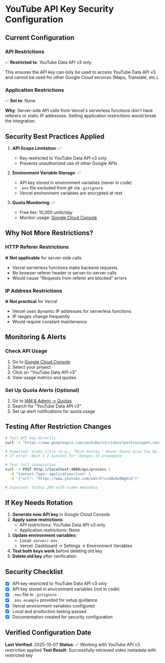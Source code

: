 # YouTube API Key Security Configuration

## Current Configuration

### API Restrictions
✅ **Restricted to**: YouTube Data API v3 only

This ensures the API key can only be used to access YouTube Data API v3 and cannot be used for other Google Cloud services (Maps, Translate, etc.).

### Application Restrictions
✅ **Set to**: None

**Why**: Server-side API calls from Vercel's serverless functions don't have referers or static IP addresses. Setting application restrictions would break the integration.

## Security Best Practices Applied

1. **API Scope Limitation**: ✅
   - Key restricted to YouTube Data API v3 only
   - Prevents unauthorized use of other Google APIs

2. **Environment Variable Storage**: ✅
   - API key stored in environment variables (never in code)
   - `.env` file excluded from git via `.gitignore`
   - Vercel environment variables are encrypted at rest

3. **Quota Monitoring**: ✅
   - Free tier: 10,000 units/day
   - Monitor usage: [Google Cloud Console](https://console.cloud.google.com/apis/dashboard)

## Why Not More Restrictions?

### HTTP Referer Restrictions
❌ **Not applicable** for server-side calls
- Vercel serverless functions make backend requests
- No browser referer header in server-to-server calls
- Would cause "Requests from referer <empty> are blocked" errors

### IP Address Restrictions
❌ **Not practical** for Vercel
- Vercel uses dynamic IP addresses for serverless functions
- IP ranges change frequently
- Would require constant maintenance

## Monitoring & Alerts

### Check API Usage
1. Go to [Google Cloud Console](https://console.cloud.google.com/apis/dashboard)
2. Select your project
3. Click on "YouTube Data API v3"
4. View usage metrics and quotas

### Set Up Quota Alerts (Optional)
1. Go to [IAM & Admin → Quotas](https://console.cloud.google.com/iam-admin/quotas)
2. Search for "YouTube Data API v3"
3. Set up alert notifications for quota usage

## Testing After Restriction Changes

```bash
# Test API key directly
curl -s "https://www.googleapis.com/youtube/v3/videos?part=snippet,contentDetails&id=dQw4w9WgXcQ&key=YOUR_KEY" | jq -r '.items[0].snippet.title // .error.message'

# Expected: Video title (e.g., "Rick Astley - Never Gonna Give You Up...")
# If error: Wait 1-2 minutes for changes to propagate

# Test full integration
curl -X POST http://localhost:4000/api/process \
  -H "Content-Type: application/json" \
  -d '{"url": "https://www.youtube.com/watch?v=dQw4w9WgXcQ"}'

# Expected: Status 200 with video metadata
```

## If Key Needs Rotation

1. **Generate new API key** in Google Cloud Console
2. **Apply same restrictions**:
   - API restrictions: YouTube Data API v3 only
   - Application restrictions: None
3. **Update environment variables**:
   - Local: `server/.env`
   - Vercel: Dashboard → Settings → Environment Variables
4. **Test both keys work** before deleting old key
5. **Delete old key** after verification

## Security Checklist

- [x] API key restricted to YouTube Data API v3 only
- [x] API key stored in environment variables (not in code)
- [x] `.env` file in `.gitignore`
- [x] `.env.example` provided for setup guidance
- [x] Vercel environment variables configured
- [x] Local and production testing passed
- [x] Documentation created for security configuration

## Verified Configuration Date

**Last Verified**: 2025-10-07
**Status**: ✅ Working with YouTube API v3 restriction applied
**Test Result**: Successfully retrieved video metadata with restricted key
